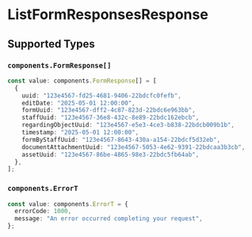# ListFormResponsesResponse


## Supported Types

### `components.FormResponse[]`

```typescript
const value: components.FormResponse[] = [
  {
    uuid: "123e4567-fd25-4681-9406-22bdcfc0fefb",
    editDate: "2025-05-01 12:00:00",
    formUuid: "123e4567-dff2-4c87-823d-22bdc6e963bb",
    staffUuid: "123e4567-36e8-432c-8e89-22bdc162ebcb",
    regardingObjectUuid: "123e4567-e5e3-4ce3-b838-22bdcb009b1b",
    timestamp: "2025-05-01 12:00:00",
    formByStaffUuid: "123e4567-8643-430a-a154-22bdcf5d32eb",
    documentAttachmentUuid: "123e4567-5053-4e62-9391-22bdcaa3b3cb",
    assetUuid: "123e4567-86be-4865-98e3-22bdc5fb64ab",
  },
];
```

### `components.ErrorT`

```typescript
const value: components.ErrorT = {
  errorCode: 1000,
  message: "An error occurred completing your request",
};
```

